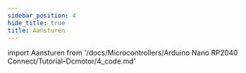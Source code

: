 ```yaml
---
sidebar_position: 4
hide_title: true
title: Aansturen
---
```


import Aansturen from '/docs/Microcontrollers/Arduino Nano RP2040 Connect/Tutorial-Dcmotor/4_code.md'

<Aansturen />

